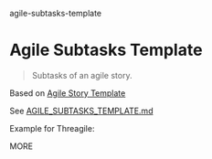 agile-subtasks-template
# Agile Subtasks Template

> Subtasks of an agile story.

Based on [Agile Story Template](https://github.com/vanHeemstraSystems/agile-story-template)

See [AGILE_SUBTASKS_TEMPLATE.md](./AGILE_SUBTASKS_TEMPLATE.md)

Example for Threagile:

MORE
